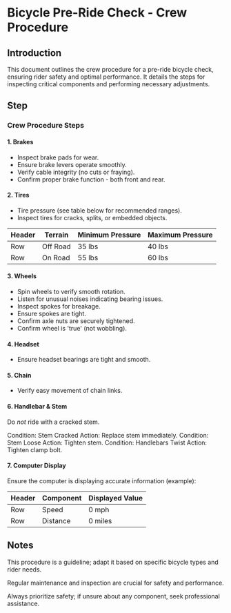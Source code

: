 # Bicycle Pre-Ride Check - Crew Procedure

## Introduction

This document outlines the crew procedure for a pre-ride bicycle check, ensuring rider safety and optimal performance. It details the steps for inspecting critical components and performing necessary adjustments.

## Step

### Crew Procedure Steps

#### 1. Brakes

*   Inspect brake pads for wear.
*   Ensure brake levers operate smoothly.
*   Verify cable integrity (no cuts or fraying).
*   Confirm proper brake function - both front and rear.

#### 2. Tires

*   Tire pressure (see table below for recommended ranges).
*   Inspect tires for cracks, splits, or embedded objects.

| Header       | Terrain    | Minimum Pressure | Maximum Pressure |
|--------------|------------|------------------|------------------|
| Row          | Off Road   | 35 lbs           | 40 lbs           |
| Row          | On Road    | 55 lbs           | 60 lbs           |
#### 3. Wheels

*   Spin wheels to verify smooth rotation.
*   Listen for unusual noises indicating bearing issues.
*   Inspect spokes for breakage.
*   Ensure spokes are tight.
*   Confirm axle nuts are securely tightened.
*   Confirm wheel is 'true' (not wobbling).

#### 4. Headset

*   Ensure headset bearings are tight and smooth.

#### 5. Chain

*   Verify easy movement of chain links.

#### 6. Handlebar & Stem

Do *not* ride with a cracked stem.

Condition: Stem Cracked
Action: Replace stem immediately.
Condition: Stem Loose
Action: Tighten stem.
Condition: Handlebars Twist
Action: Tighten clamp bolt.
#### 7. Computer Display

Ensure the computer is displaying accurate information (example):

| Header       | Component | Displayed Value |
|--------------|-----------|-----------------|
| Row          | Speed     | 0 mph           |
| Row          | Distance  | 0 miles         |
## Notes

This procedure is a guideline; adapt it based on specific bicycle types and rider needs.

Regular maintenance and inspection are crucial for safety and performance.

Always prioritize safety; if unsure about any component, seek professional assistance.